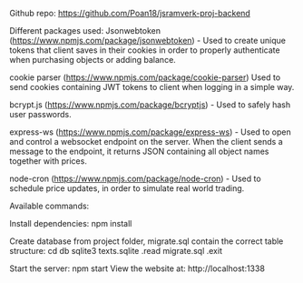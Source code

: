 Github repo:
https://github.com/Poan18/jsramverk-proj-backend

Different packages used:
Jsonwebtoken (https://www.npmjs.com/package/jsonwebtoken) - Used to create unique tokens that client saves in their cookies in order to properly authenticate when purchasing objects or adding balance.

cookie parser (https://www.npmjs.com/package/cookie-parser) Used to send cookies containing JWT tokens to client when logging in a simple way.

bcrypt.js (https://www.npmjs.com/package/bcryptjs) - Used to safely hash user passwords.

express-ws (https://www.npmjs.com/package/express-ws) - Used to open and control a websocket endpoint on the server. When the client sends a message to the endpoint, it returns JSON containing all object names together with prices.

node-cron (https://www.npmjs.com/package/node-cron) - Used to schedule price updates, in order to simulate real world trading.




Available commands:

Install dependencies:
npm install

Create database from project folder, migrate.sql contain the correct table structure:
cd db
sqlite3 texts.sqlite
.read migrate.sql
.exit

Start the server:
npm start
View the website at: http://localhost:1338

